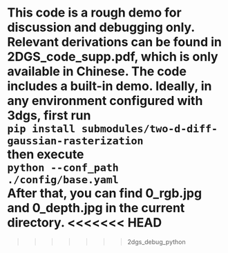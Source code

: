 This code is a rough demo for discussion and debugging only. Relevant derivations can be found in 2DGS_code_supp.pdf, which is only available in Chinese. The code includes a built-in demo. 
Ideally, in any environment configured with 3dgs, first run <br>
```pip install submodules/two-d-diff-gaussian-rasterization```<br>
then execute <br>
```python --conf_path ./config/base.yaml```<br>
After that, you can find 0_rgb.jpg and 0_depth.jpg in the current directory.
<<<<<<< HEAD
=======



>>>>>>> 2dgs_debug_python
